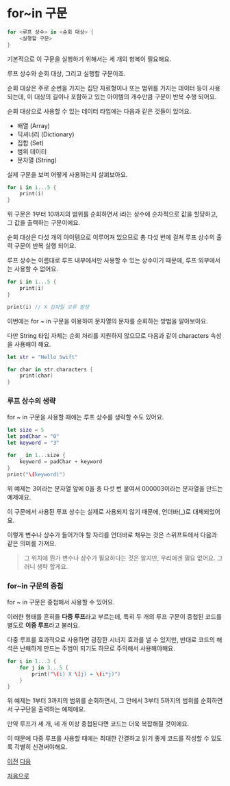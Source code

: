 # for~in 구문

```swift
for <루프 상수> in <순회 대상> {
    <실행할 구문>
}
```

기본적으로 이 구문을 실행하기 위해서는 세 개의 항복이 필요해요.

루프 상수와 순회 대상, 그리고 실행할 구문이죠.

순회 대상은 주로 순번을 가지는 집단 자료형이나 또는 범위를 가지는 데이터 등이 사용되는데, 이 대상의 길이나 포함하고 있는 아이템의 개수만큼 구문이 반복 수행 되어요.

순회 대상으로 사용할 수 있는 데이터 타입에는 다음과 같은 것들이 있어요.

- 배열 (Array)
- 딕셔너리 (Dictionary)
- 집합 (Set)
- 범위 데이터
- 문자열 (String)

실제 구문을 보며 어떻게 사용하는지 살펴보아요.

```swift
for i in 1...5 {
    print(i)
}
```

위 구문은 1부터 10까지의 범위를 순회하면서 i라는 상수에 순차적으로 값을 할당하고, 그 값을 출력하는 구문이에요.

순회 대상은 다섯 개의 아이템으로 이루어져 있으므로 총 다섯 번에 걸쳐 루프 상수의 출력 구문이 반복 실행 되어요.

루프 상수는 이름대로 루프 내부에서만 사용할 수 있는 상수이기 때문에, 루프 외부에서는 사용할 수 없어요.

```swift
for i in 1...5 {
    print(i)
}

print(i) // X 컴파일 오류 발생
```

이번에는 for ~ in 구문을 이용하여 문자열의 문자를 순회하는 방법을 알아보아요.

다만 String 타입 자체는 순회 처리를 지원하지 않으므로 다음과 같이 characters 속성을 사용해야 해요.

```swift
let str = "Hello Swift"

for char in str.characters {
    print(char)
}
```

### 루프 상수의 생략

for ~ in 구문을 사용할 때에는 루프 상수를 생략할 수도 있어요.

```swift
let size = 5
let padChar = "0"
let keyword = "3"

for _ in 1...size {
    keyword = padChar + keyword
}
print("\(keyword)")
```

위 예제는 3이라는 문자열 앞에 0을 총 다섯 번 붙여서 000003이라는 문자열을 만드는 예제에요.

이 구문에서 사용된 루프 상수는 실제로 사용되지 않기 때문에, 언더바(\_)로 대체되었어요.

이렇게 변수나 상수가 들어가야 할 자리를 언더바로 채우는 것은 스위프트에서 다음과 같은 의미를 가져요.

> 그 위치에 뭔가 변수나 상수가 필요하다는 것은 알지만, 우리에겐 필요 없어요. 그러니 생략 할게요.

### for~in 구문의 중첩

for ~ in 구문은 중첩해서 사용할 수 있어요.

이러한 형태를 흔히들 **다중 루프**라고 부르는데, 특히 두 개의 루프 구문이 중첩된 코드를 별도로 **이중 루프**라고 불러요.

다중 루프를 효과적으로 사용하면 굉장한 시너지 효과를 낼 수 있지만, 반대로 코드의 해석은 난해하게 만드는 주범이 되기도 하므로 주의해서 사용해야해요.

```swift
for i in 1...3 {
    for j in 3...5 {
        print("\(i) X \(j) = \(i*j)")
    }
}
```

위 예제는 1부터 3까지의 범위를 순회하면서, 그 안에서 3부터 5까지의 범위를 순회하면서 구구단을 출력하는 예제에요.

만약 루프가 세 개, 네 개 이상 중첩된다면 코드는 더욱 복잡해질 것이에요.

이 때문에 다중 루프를 사용할 때에는 최대한 간결하고 읽기 좋게 코드를 작성할 수 있도록 각별히 신경써야해요.

[이전](https://github.com/MojitoBar/iOS-DeepDive/blob/main/%EA%BC%BC%EA%BC%BC%ED%95%9C_%EC%9E%AC%EC%9D%80%EC%94%A8%EC%9D%98_Swift_%EB%AC%B8%EB%B2%95%ED%8E%B8/4.1.md)
[다음](https://github.com/MojitoBar/iOS-DeepDive/blob/main/%EA%BC%BC%EA%BC%BC%ED%95%9C_%EC%9E%AC%EC%9D%80%EC%94%A8%EC%9D%98_Swift_%EB%AC%B8%EB%B2%95%ED%8E%B8/4.1.2.md)

[처음으로](https://github.com/MojitoBar/iOS-DeepDive/blob/main/%EA%BC%BC%EA%BC%BC%ED%95%9C_%EC%9E%AC%EC%9D%80%EC%94%A8%EC%9D%98_Swift_%EB%AC%B8%EB%B2%95%ED%8E%B8/README.md)
